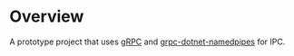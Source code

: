 # Overview
A prototype project that uses [gRPC](https://grpc.io/) and [grpc-dotnet-namedpipes](https://github.com/cyanfish/grpc-dotnet-namedpipes) for IPC.
